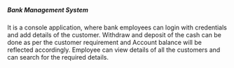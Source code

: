 ##### Bank Management System
<p>It is a console application, where bank employees can login with  credentials and add details of the customer.
Withdraw and deposit of the cash can be done as per the customer requirement and Account balance will be reflected accordingly.
Employee can view details of all the customers and can search for the required details.</p>

